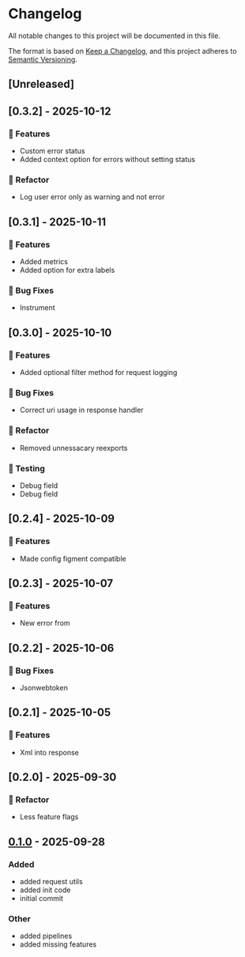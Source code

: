 # Changelog

All notable changes to this project will be documented in this file.

The format is based on [Keep a Changelog](https://keepachangelog.com/en/1.0.0/),
and this project adheres to [Semantic Versioning](https://semver.org/spec/v2.0.0.html).

## [Unreleased]

## [0.3.2] - 2025-10-12

### 🚀 Features

- Custom error status
- Added context option for errors without setting status

### 🚜 Refactor

- Log user error only as warning and not error



## [0.3.1] - 2025-10-11

### 🚀 Features

- Added metrics
- Added option for extra labels

### 🐛 Bug Fixes

- Instrument



## [0.3.0] - 2025-10-10

### 🚀 Features

- Added optional filter method for request logging

### 🐛 Bug Fixes

- Correct uri usage in response handler

### 🚜 Refactor

- Removed unnessacary reexports

### 🧪 Testing

- Debug field
- Debug field



## [0.2.4] - 2025-10-09

### 🚀 Features

- Made config figment compatible



## [0.2.3] - 2025-10-07

### 🚀 Features

- New error from



## [0.2.2] - 2025-10-06

### 🐛 Bug Fixes

- Jsonwebtoken



## [0.2.1] - 2025-10-05

### 🚀 Features

- Xml into response



## [0.2.0] - 2025-09-30

### 🚜 Refactor

- Less feature flags



## [0.1.0](https://github.com/Profiidev/centaurus/releases/tag/centaurus-v0.1.0) - 2025-09-28

### Added

- added request utils
- added init code
- initial commit

### Other

- added pipelines
- added missing features
